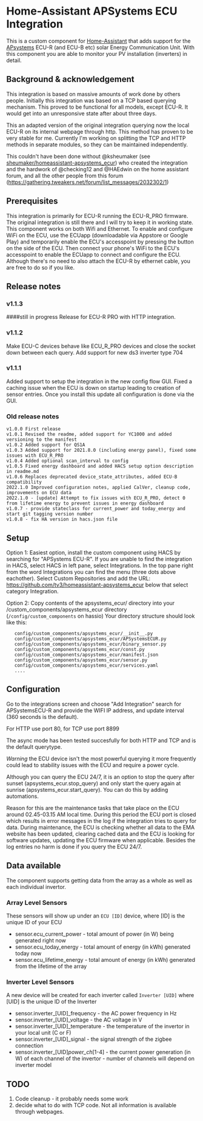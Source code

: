# Home-Assistant APSystems ECU Integration
This is a custom component for [Home-Assistant](http://home-assistant.io) that adds support for the [APsystems](http://www.apsystems.com) ECU-R (and ECU-B etc) solar Energy Communication Unit. With this component you are able to monitor your PV installation (inverters) in detail.


## Background & acknowledgement
This integration is based on massive amounts of work done by others people. Initially this integration was based on a TCP based querying mechanism. This proved to be functional for all models, except ECU-R. It would get into an unresponsive state after about three days.

This an adapted version of the original integration querying now the local ECU-R on its internal webpage through http. This method has proven to be very stable for me.
Currently I'm working on splitting the TCP and HTTP methods in separate modules, so they can be maintained independently.

This couldn't have been done without @ksheumaker (see [sheumaker/homeassistant-apsystems_ecur](https://github.com/ksheumaker/homeassistant-apsystems_ecur)) who created the integration and the hardwork of @checking12 and @HAEdwin on the home assistant forum, and all the other people from this forum (https://gathering.tweakers.net/forum/list_messages/2032302/1)


## Prerequisites
This integration is primarily for ECU-R running the ECU-R_PRO firmware. The original integration is still there and I will try to keep it in working state.
This component works on both Wifi and Ethernet. To enable and configure WiFi on the ECU, use the ECUapp (downloadable via Appstore or Google Play) and temporarily enable the ECU's accesspoint by pressing the button on the side of the ECU. Then connect your phone's WiFi to the ECU's accesspoint to enable the ECUapp to connect and configure the ECU.
Although there's no need to also attach the ECU-R by ethernet cable, you are free to do so if you like.

## Release notes

### v1.1.3
####still in progress
Release for ECU-R PRO with HTTP integration. 

### v1.1.2
Make ECU-C devices behave like ECU_R_PRO devices and close the socket down between each query.  Add support for new ds3 inverter type 704

### v1.1.1
Added support to setup the integration in the new config flow GUI.  Fixed a caching issue when the ECU is down on startup leading to creation of sensor entries.  Once you install this update all configuration is done via the GUI.

### Old release notes
```
v1.0.0 First release
v1.0.1 Revised the readme, added support for YC1000 and added versioning to the manifest
v1.0.2 Added support for QS1A
v1.0.3 Added support for 2021.8.0 (including energy panel), fixed some issues with ECU_R_PRO
v1.0.4 Added optional scan_interval to config
v1.0.5 Fixed energy dashboard and added HACS setup option description in readme.md
v1.0.6 Replaces deprecated device_state_attributes, added ECU-B compatibility
2022.1.0 Improved configuration notes, applied CalVer, cleanup code, improvements on ECU data
2022.1.0 - [update] Attempt to fix issues with ECU_R_PRO, detect 0 from lifetime energy to prevent issues in energy dashboard
v1.0.7 - provide stateclass for current_power and today_energy and start git tagging version number
v1.0.8 - fix HA version in hacs.json file
```

## Setup
Option 1:
Easiest option, install the custom component using HACS by searching for "APSystems ECU-R". If you are unable to find the integration in HACS, select HACS in left pane, select Integrations. In the top pane right from the word Integrations you can find the menu (three dots above eachother). Select Custom Repositories and add the URL: https://github.com/tv3/homeassistant-apsystems_ecur below that select category Integration.

Option 2:
Copy contents of the apsystems_ecur/ directory into your <HA-CONFIG>/custom_components/apsystems_ecur directory (```/config/custom_components``` on hassio)
Your directory structure should look like this:
```
   config/custom_components/apsystems_ecur/__init__.py
   config/custom_components/apsystems_ecur/APSystemsECUR.py
   config/custom_components/apsystems_ecur/binary_sensor.py
   config/custom_components/apsystems_ecur/const.py
   config/custom_components/apsystems_ecur/manifest.json
   config/custom_components/apsystems_ecur/sensor.py
   config/custom_components/apsystems_ecur/services.yaml
   ....
```

## Configuration

Go to the integrations screen and choose "Add Integration" search for APSystemsECU-R and provide the WIFI IP address, and update interval (360 seconds is the default).

For HTTP use port 80, for TCP use port 8899

The async mode has been tested succesfully for both HTTP and TCP and is the default querytype.

_Warning_ the ECU device isn't the most powerful querying it more frequently could lead to stability issues with the ECU and require a power cycle.

Although you can query the ECU 24/7, it is an option to stop the query after sunset (apsystems_ecur.stop_query) and only start the query again at sunrise (apsystems_ecur.start_query). You can do this by adding automations. 

Reason for this are the maintenance tasks that take place on the ECU around 02.45-03.15 AM local time. During this period the ECU port is closed which results in error messages in the log if the integration tries to query for data. During maintenance, the ECU is checking whether all data to the EMA website has been updated, clearing cached data and the ECU is looking for software updates, updating the ECU firmware when applicable. Besides the log entries no harm is done if you query the ECU 24/7.

## Data available
The component supports getting data from the array as a whole as well as each individual invertor.

### Array Level Sensors

These sensors will show up under an `ECU [ID]` device, where [ID] is the unique ID of your ECU

* sensor.ecu_current_power - total amount of power (in W) being generated right now
* sensor.ecu_today_energy - total amount of energy (in kWh) generated today now
* sensor.ecu_lifetime_energy - total amount of energy (in kWh) generated from the lifetime of the array

### Inverter Level Sensors

A new device will be created for each inverter called `Inverter [UID]` where [UID] is the unique ID of the Inverter

* sensor.inverter_[UID]_frequency - the AC power frequency in Hz
* sensor.inverter_[UID]_voltage - the AC voltage in V
* sensor.inverter_[UID]_temperature - the temperature of the invertor in your local unit (C or F)
* sensor.inverter_[UID]_signal - the signal strength of the zigbee connection
* sensor.inverter_[UID]_power_ch_[1-4] - the current power generation (in W) of each channel of the invertor - number of channels will depend on inverter model

## TODO
1. Code cleanup - it probably needs some work
2. decide what to do with TCP code. Not all information is available through webpages.
